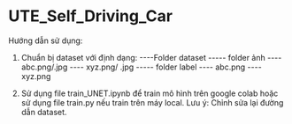 # UTE_Self_Driving_Car

Hướng dẫn sử dụng:
  1. Chuẩn bị dataset với định dạng:
     ----Folder dataset
         ----- folder ảnh
               ---- abc.png/.jpg
               ---- xyz.png/ .jpg
         ----- folder label
               ---- abc.png
               ---- xyz.png
  
  2. Sử dụng file train_UNET.ipynb để train mô hình trên google colab hoặc sử dụng file train.py nếu train trên máy local. Lưu ý: Chỉnh sửa lại đường dẫn dataset.
  